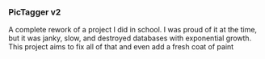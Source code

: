 ### PicTagger v2  
A complete rework of a project I did in school. I was proud of it at the time, but it was janky, slow, and destroyed databases with exponential growth. This project aims to fix all of that and even add a fresh coat of paint

